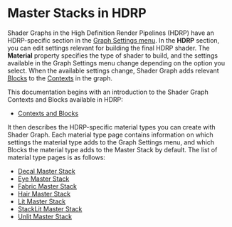 # Master Stacks in HDRP

Shader Graphs in the High Definition Render Pipelines (HDRP) have an HDRP-specific section in the [Graph Settings menu](https://docs.unity3d.com/Packages/com.unity.shadergraph@latest/index.html?subfolder=/manual/Graph-Settings-Menu.html). In the **HDRP** section, you can edit settings relevant for building the final HDRP shader. The **Material** property specifies the type of shader to build, and the settings available in the Graph Settings menu change depending on the option you select. When the available settings change, Shader Graph adds relevant [Blocks](https://docs.unity3d.com/Packages/com.unity.shadergraph@latest/index.html?subfolder=/manual/Block-Node.html) to the [Contexts](https://docs.unity3d.com/Packages/com.unity.shadergraph@latest/index.html?subfolder=/manual/Master-Stack.html%23contexts) in the graph.

This documentation begins with an introduction to the Shader Graph Contexts and Blocks available in HDRP:

* [Contexts and Blocks](ss-contexts-and-blocks.md)

It then describes the HDRP-specific material types you can create with Shader Graph. Each material type page contains information on which settings the material type adds to the Graph Settings menu, and which Blocks the material type adds to the Master Stack by default. The list of material type pages is as follows:

* [Decal Master Stack](master-stack-decal.md)
* [Eye Master Stack](master-stack-eye.md)
* [Fabric Master Stack](master-stack-fabric.md)
* [Hair Master Stack](master-stack-hair.md)
* [Lit Master Stack](master-stack-lit.md)
* [StackLit Master Stack](master-stack-stacklit.md)
* [Unlit Master Stack](master-stack-unlit.md)
